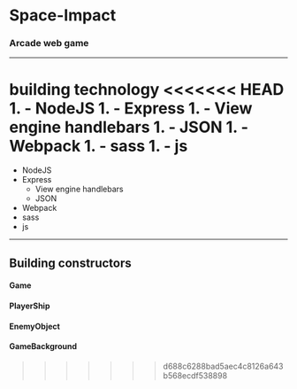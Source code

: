 # Space-Impact
### Arcade web game
------------

building technology
<<<<<<< HEAD
    1. - NodeJS
    1. - Express
       1. - View engine handlebars
       1. - JSON
    1. - Webpack
    1. - sass
    1. - js
=======
- NodeJS
- Express
    - View engine handlebars
    - JSON
- Webpack
- sass
- js

------------
## Building constructors
#### Game  
#### PlayerShip
#### EnemyObject
#### GameBackground


>>>>>>> d688c6288bad5aec4c8126a643b568ecdf538898
